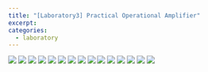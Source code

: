 ```yaml
---
title: "[Laboratory3] Practical Operational Amplifier"
excerpt:
categories:
  - laboratory
---
```


![](../../../img/laboratory/ECDL3_Unit05-01.png)
![](../../../img/laboratory/ECDL3_Unit05-02.png)
![](../../../img/laboratory/ECDL3_Unit05-03.png)
![](../../../img/laboratory/ECDL3_Unit05-04.png)
![](../../../img/laboratory/ECDL3_Unit05-05.png)
![](../../../img/laboratory/ECDL3_Unit05-06.png)
![](../../../img/laboratory/ECDL3_Unit05-07.png)
![](../../../img/laboratory/ECDL3_Unit05-08.png)
![](../../../img/laboratory/ECDL3_Unit05-09.png)
![](../../../img/laboratory/ECDL3_Unit05-10.png)
![](../../../img/laboratory/ECDL3_Unit05-11.png)
![](../../../img/laboratory/ECDL3_Unit05-12.png)
![](../../../img/laboratory/ECDL3_Unit05-13.png)
![](../../../img/laboratory/ECDL3_Unit05-14.png)
![](../../../img/laboratory/ECDL3_Unit05-15.png)
